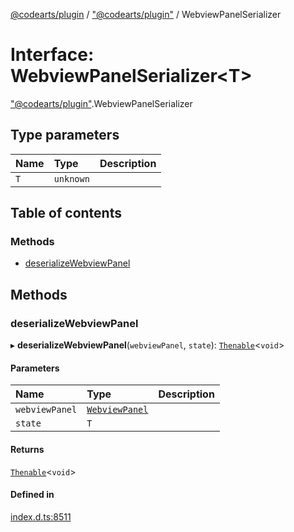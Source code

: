[@codearts/plugin](../README.md) / ["@codearts/plugin"](../modules/_codearts_plugin_.md) / WebviewPanelSerializer

# Interface: WebviewPanelSerializer<T\>

["@codearts/plugin"](../modules/_codearts_plugin_.md).WebviewPanelSerializer

## Type parameters

| Name | Type | Description |
| :------ | :------ | :------ |
| `T` | `unknown` |  |

## Table of contents

### Methods

- [deserializeWebviewPanel](codearts_plugin_.WebviewPanelSerializer.md#deserializewebviewpanel)

## Methods

### deserializeWebviewPanel

▸ **deserializeWebviewPanel**(`webviewPanel`, `state`): [`Thenable`](Thenable.md)<`void`\>

#### Parameters

| Name | Type | Description |
| :------ | :------ | :------ |
| `webviewPanel` | [`WebviewPanel`](codearts_plugin_.WebviewPanel.md) |  |
| `state` | `T` |  |

#### Returns

[`Thenable`](Thenable.md)<`void`\>

#### Defined in

[index.d.ts:8511](https://github.com/huaweicloud/cloudide-plugin-api/blob/d4de966/index.d.ts#L8511)
